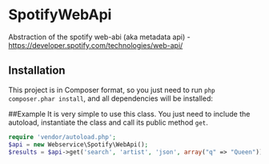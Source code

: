 SpotifyWebApi
=============

Abstraction of the spotify web-abi (aka metadata api) - https://developer.spotify.com/technologies/web-api/

## Installation
This project is in Composer format, so you just need to run `php composer.phar install`, and all dependencies will be installed:

##Example
It is very simple to use this class. You just need to include the autoload, instantiate the class and call its public method `get`.
```php
require 'vendor/autoload.php';
$api = new Webservice\Spotify\WebApi();
$results = $api->get('search', 'artist', 'json', array("q" => "Queen"));
```
